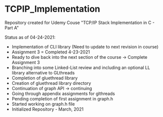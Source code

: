 # TCPIP_Implementation
Repository created for Udemy Couse "TCP/IP Stack Implementation in C - Part A"

Status as of 04-24-2021:
- Implementation of CLI library (Need to update to next revision in course)
- Assignment 3 = Completed 4-23-2021
- Ready to dive back into the next section of the course -> Complete Assignment 3
- Branching into some Linked-List review and including an optional LL library alternative to GLthreads
- Completion of gluethread library
- Creation of gluethread library directory
- Continuation of graph API -> continuing
- Going through appendix assignments for glthreads
- Pending completion of first assignment in graph.h
- Started working on graph.h file
- Initialized Repository - March, 2021